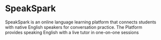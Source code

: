 # SpeakSpark
SpeakSpark is an online language learning platform that connects students with native English speakers for conversation practice. The Platform provides speaking English with a live tutor in one-on-one sessions
